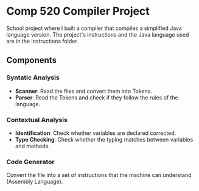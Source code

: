 # Comp 520 Compiler Project

School project where I built a compiler that compiles a simplified Java language version. 
The project's instructions and the Java language used are in the Instructions folder. 

## Components
### Syntatic Analysis
- **Scanner**: Read the files and convert them into Tokens.
- **Parser**: Read the Tokens and check if they follow the rules of the language.
### Contextual Analysis
- **Identification**: Check whether variables are declared corrected.
- **Type Checking**: Check whether the typing matches between variables and methods.
### Code Generator
Convert the file into a set of instructions that the machine can understand (Assembly Language). 


